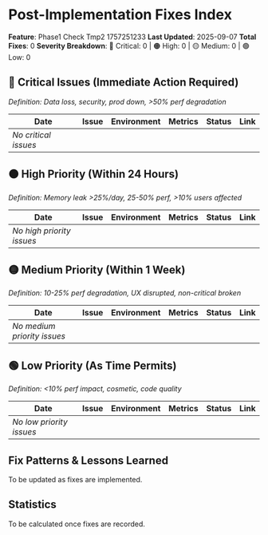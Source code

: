 # Post-Implementation Fixes Index

**Feature**: Phase1 Check Tmp2 1757251233
**Last Updated**: 2025-09-07
**Total Fixes**: 0
**Severity Breakdown**: 🔴 Critical: 0 | 🟠 High: 0 | 🟡 Medium: 0 | 🟢 Low: 0

## 🔴 Critical Issues (Immediate Action Required)
*Definition: Data loss, security, prod down, >50% perf degradation*

| Date | Issue | Environment | Metrics | Status | Link |
|------|-------|-------------|---------|--------|------|
| *No critical issues* | | | | | |

## 🟠 High Priority (Within 24 Hours)
*Definition: Memory leak >25%/day, 25-50% perf, >10% users affected*

| Date | Issue | Environment | Metrics | Status | Link |
|------|-------|-------------|---------|--------|------|
| *No high priority issues* | | | | | |

## 🟡 Medium Priority (Within 1 Week)
*Definition: 10-25% perf degradation, UX disrupted, non-critical broken*

| Date | Issue | Environment | Metrics | Status | Link |
|------|-------|-------------|---------|--------|------|
| *No medium priority issues* | | | | | |

## 🟢 Low Priority (As Time Permits)
*Definition: <10% perf impact, cosmetic, code quality*

| Date | Issue | Environment | Metrics | Status | Link |
|------|-------|-------------|---------|--------|------|
| *No low priority issues* | | | | | |

## Fix Patterns & Lessons Learned
To be updated as fixes are implemented.

## Statistics
To be calculated once fixes are recorded.
